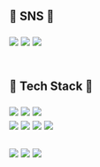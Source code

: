 <!-- ![header](https://capsule-render.vercel.app/api?type=waving&color=DCDCDC&height=180&section=header&text=&fontAlign=83&fontAlignY=35&fontColor=#dd9933&fontSize=90) -->

<h2>🚀 SNS 🚀</p>
<div>
<a href="https://doyeop.com/" target="_blank"><img src="https://img.shields.io/badge/Blog-blue?style=flat-square&logo=WordPress&logoColor=white"/></a>
<a href="https://www.instagram.com/ehduq/" target="_blank"><img src="https://img.shields.io/badge/Insta-inactive?style=flat-square&logo=Instagram&logoColor=white"/></a>
<a href="mailto:doyeoplay@gmail.com" target="_blank"><img src="https://img.shields.io/badge/Gmail-EA4335?style=flat-square&logo=Gmail&logoColor=white"/></a>
</div>
<br>
<!-- <details> -->
<!--   <summary>🚥 Tech Stack 🚥</summary> -->
  <h2>🚥 Tech Stack 🚥</p>
    <p>
      <img src="https://img.shields.io/badge/Next-000000?style=flat-square&logo=nextdotjs&logoColor=white"/></a>
      <img src="https://img.shields.io/badge/React-61DAFB?style=flat-square&logo=React&logoColor=white"/></a>
      <img src="https://img.shields.io/badge/jQuery-000036?style=flat-square&logo=jQuery&logoColor=white"/></a>
    <br>
      <img src="https://img.shields.io/badge/Typescript-3178C6?style=flat-square&logo=typescript&logoColor=white"/></a>
      <img src="https://img.shields.io/badge/JavaScript-F7DF1E?style=flat-square&logo=JavaScript&logoColor=white"/></a>
      <img src="https://img.shields.io/badge/HTML-E34F26?style=flat-square&logo=HTML5&logoColor=white"/></a>
      <img src="https://img.shields.io/badge/CSS-1572B6?style=flat-square&logo=CSS3&logoColor=white"/></a>
    <br><br>
      <img src="https://img.shields.io/badge/GraphQL-E10098?style=flat-square&logo=GraphQL&logoColor=white"/></a>
      <img src="https://img.shields.io/badge/MySQL-4479A1?style=flat-square&logo=mysql&logoColor=white"/></a>
      <img src="https://img.shields.io/badge/Oracle DB-F80000?style=flat-square&logo=Oracle&logoColor=white"/></a> 
    <br><br>
<!-- </details> -->

<!-- [![sujeong-jang-creator's github stats](https://github-readme-stats.vercel.app/api/top-langs/?username=sujeong-jang-creator&show_icons=true&hide_border=true&title_color=004386&icon_color=004386&layout=compact)](https://github.com/sujeong-jang-creator) -->
